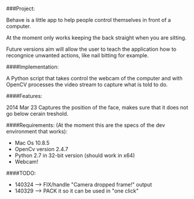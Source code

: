 ###Project:

Behave is a little app to help people control themselves in front of a computer.

At the moment only works keeping the back straight when you are sitting.

Future versions aim will allow the user to teach the application how to recongnice unwanted actions, like nail bitting for example.

####Implementation:

A Python script that takes control the webcam of the computer and with OpenCV processes the video stream to capture what is told to do.

####Features:

2014 Mar 23
Captures the position of the face, makes sure that it does not go below cerain treshold. 

####Requirements:
(At the moment this are the specs of the dev environment that works):

- Mac Os 10.8.5
- OpenCv version 2.4.7
- Python 2.7 in 32-bit version (should work in x64)
- Webcam!

####TODO:
- 140324 --> FIX/handle "Camera dropped frame!" output
- 140329 --> PACK it so it can be used in "one click"
